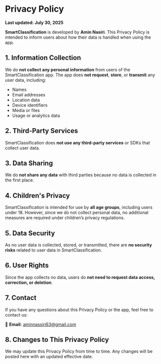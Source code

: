 # Privacy Policy

**Last updated: July 30, 2025**

**SmartClassification** is developed by **Amin Nasiri**. This Privacy Policy is intended to inform users about how their data is handled when using the app.

## 1. Information Collection

We do **not collect any personal information** from users of the SmartClassification app. The app does **not request**, **store**, or **transmit** any user data, including:

- Names  
- Email addresses  
- Location data  
- Device identifiers  
- Media or files  
- Usage or analytics data

## 2. Third-Party Services

SmartClassification does **not use any third-party services** or SDKs that collect user data.

## 3. Data Sharing

We do **not share any data** with third parties because no data is collected in the first place.

## 4. Children's Privacy

SmartClassification is intended for use by **all age groups**, including users under 18. However, since we do not collect personal data, no additional measures are required under children’s privacy regulations.

## 5. Data Security

As no user data is collected, stored, or transmitted, there are **no security risks** related to user data in SmartClassification.

## 6. User Rights

Since the app collects no data, users do **not need to request data access, correction, or deletion**.

## 7. Contact

If you have any questions about this Privacy Policy or the app, feel free to contact us:

📧 **Email:** [aminnassiri63@gmail.com](mailto:aminnassiri63@gmail.com)

## 8. Changes to This Privacy Policy

We may update this Privacy Policy from time to time. Any changes will be posted here with an updated effective date.
